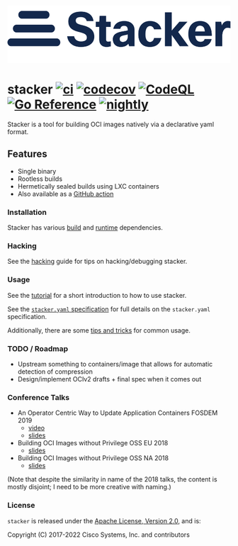 
<p align="center">
    <img src="https://github.com/project-stacker/assets/blob/main/images/logo/stacker-logo-text.png" alt="stacker" height="130"/>
</p>

# stacker [![ci](https://github.com/project-stacker/stacker/actions/workflows/ci.yaml/badge.svg)](https://github.com/project-stacker/stacker/actions/workflows/ci.yaml) [![codecov](https://codecov.io/github/project-stacker/stacker/graph/badge.svg?token=uBy8C0fUbL)](https://codecov.io/github/project-stacker/stacker) [![CodeQL](https://github.com/project-stacker/stacker/workflows/CodeQL/badge.svg)](https://github.com/project-stacker/stacker/actions?query=workflow%3ACodeQL) [![Go Reference](https://pkg.go.dev/badge/stackerbuild.io/stacker.svg)](https://pkg.go.dev/stackerbuild.io/stacker) [![nightly](https://github.com/project-stacker/stacker/actions/workflows/nightly.yaml/badge.svg)](https://github.com/project-stacker/stacker/actions/workflows/nightly.yaml)

Stacker is a tool for building OCI images natively via a declarative yaml format.

## Features

* Single binary
* Rootless builds
* Hermetically sealed builds using LXC containers
* Also available as a [GitHub action](https://github.com/project-stacker/stacker-build-push-action)

### Installation

Stacker has various [build](doc/install.md) and [runtime](doc/running.md)
dependencies.

### Hacking

See the [hacking](doc/hacking.md) guide for tips on hacking/debugging stacker.

### Usage

See the [tutorial](doc/tutorial.md) for a short introduction to how to use stacker.

See the [`stacker.yaml` specification](doc/stacker_yaml.md) for full details on
the `stacker.yaml` specification.

Additionally, there are some [tips and tricks](doc/tricks.md) for common usage.

### TODO / Roadmap

* Upstream something to containers/image that allows for automatic detection
  of compression
* Design/implement OCIv2 drafts + final spec when it comes out

### Conference Talks

* An Operator Centric Way to Update Application Containers FOSDEM 2019
  * [video](https://archive.fosdem.org/2019/schedule/event/containers_atomfs/)
  * [slides](doc/talks/FOSDEM_2019.pdf)
* Building OCI Images without Privilege OSS EU 2018
  * [slides](doc/talks/OSS_EU_2018.pdf)
* Building OCI Images without Privilege OSS NA 2018
  * [slides](doc/talks/OSS_NA_2018.pdf)

(Note that despite the similarity in name of the 2018 talks, the content is
mostly disjoint; I need to be more creative with naming.)

### License

`stacker` is released under the [Apache License, Version 2.0](LICENSE), and is:

Copyright (C) 2017-2022 Cisco Systems, Inc. and contributors
